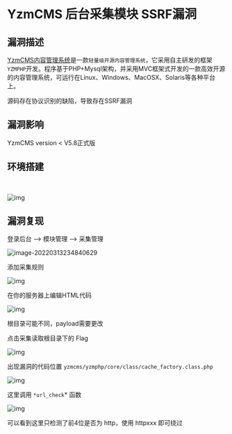 # YzmCMS 后台采集模块 SSRF漏洞

## 漏洞描述

[YzmCMS内容管理系统](https://www.yzmcms.com/)是一款`轻量级开源内容管理系统`，它采用自主研发的框架`YZMPHP`开发。程序基于PHP+Mysql架构，并采用MVC框架式开发的一款高效开源的内容管理系统，可运行在Linux、Windows、MacOSX、Solaris等各种平台上。



源码存在协议识别的缺陷，导致存在SSRF漏洞

## 漏洞影响

<a-checkbox checked>YzmCMS version <  V5.8正式版</a-checkbox></br>	

## 环境搭建

<a-alert type="success" message="按照文档安装即可:https://github.com/yzmcms/yzmcms" description="" showIcon>
</a-alert>
<br/>

![img](https://security-1310978225.cos.ap-beijing.myqcloud.com/public/img/yzmcms-1.png)



## 漏洞复现



登录后台 --> 模块管理 --> 采集管理

![image-20220313234840629](https://security-1310978225.cos.ap-beijing.myqcloud.com/public/img/image-20220313234840629.png)

添加采集规则



![img](https://security-1310978225.cos.ap-beijing.myqcloud.com/public/img/yzmcms-4.png)



在你的服务器上编辑HTML代码



![img](https://security-1310978225.cos.ap-beijing.myqcloud.com/public/img/yzmcms-5.png)



根目录可能不同，payload需要更改

点击采集读取根目录下的 Flag

![img](https://security-1310978225.cos.ap-beijing.myqcloud.com/public/img/yzmcms-3.png)



出现漏洞的代码位置 `yzmcms/yzmphp/core/class/cache_factory.class.php`



![img](https://security-1310978225.cos.ap-beijing.myqcloud.com/public/img/yzmcms-6.png)



这里调用 `*url_check`* 函数



![img](https://security-1310978225.cos.ap-beijing.myqcloud.com/public/img/yzmcms-7.png)



可以看到这里只检测了前4位是否为 http，使用 httpxxx 即可绕过